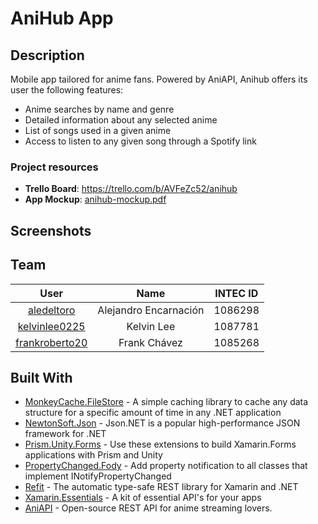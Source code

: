 # AniHub App

## Description

Mobile app tailored for anime fans. Powered by AniAPI, Anihub offers its user the following features:
- Anime searches by name and genre
- Detailed information about any selected anime
- List of songs used in a given anime
- Access to listen to any given song through a Spotify link

### Project resources

- **Trello Board**: https://trello.com/b/AVFeZc52/anihub
- **App Mockup**: [anihub-mockup.pdf](screenshots/anihub-mockup.pdf)

## Screenshots


## Team

User | Name | INTEC ID
:----:|:----:|:-------:
[aledeltoro](https://github.com/aledeltoro) | Alejandro Encarnación | 1086298
[kelvinlee0225](https://github.com/kelvinlee0225) | Kelvin Lee | 1087781
[frankroberto20](https://github.com/frankroberto20) | Frank Chávez | 1085268

## Built With

- [MonkeyCache.FileStore](https://github.com/jamesmontemagno/monkey-cache) - A simple caching library to cache any data structure for a specific amount of time in any .NET application
- [NewtonSoft.Json](https://github.com/JamesNK/Newtonsoft.Json) - Json.NET is a popular high-performance JSON framework for .NET 
- [Prism.Unity.Forms](https://github.com/PrismLibrary/Prism) - Use these extensions to build Xamarin.Forms applications with Prism and Unity
- [PropertyChanged.Fody](https://github.com/Fody/PropertyChanged) - Add property notification to all classes that implement INotifyPropertyChanged
- [Refit](https://github.com/reactiveui/refit) - The automatic type-safe REST library for Xamarin and .NET
- [Xamarin.Essentials](https://github.com/xamarin/Essentials) - A kit of essential API's for your apps
- [AniAPI](https://github.com/AniAPI-Team/AniAPI) - Open-source REST API for anime streaming lovers.
